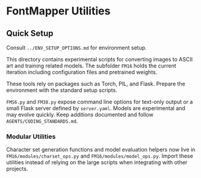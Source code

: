 # FontMapper Utilities

## Quick Setup

Consult `../ENV_SETUP_OPTIONS.md` for environment setup.

This directory contains experimental scripts for converting images to ASCII art and training related models. The subfolder `FM16` holds the current iteration including configuration files and pretrained weights.

These tools rely on packages such as Torch, PIL, and Flask. Prepare the environment with the standard setup scripts.

`FMS6.py` and `FM38.py` expose command line options for text-only output or a small Flask server defined by `server.yaml`. Models are experimental and may evolve quickly. Keep additions documented and follow `AGENTS/CODING_STANDARDS.md`.

### Modular Utilities

Character set generation functions and model evaluation helpers now live in
`FM16/modules/charset_ops.py` and `FM16/modules/model_ops.py`. Import these
utilities instead of relying on the large scripts when integrating with other
projects.
